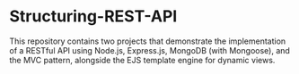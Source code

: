 # Structuring-REST-API
This repository contains two projects that demonstrate the implementation of a RESTful API using Node.js, Express.js, MongoDB (with Mongoose), and the MVC pattern, alongside the EJS template engine for dynamic views.
